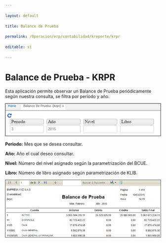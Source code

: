 ```yaml
---

layout: default

title: Balance de Prueba

permalink: /Operacion/erp/contabilidad/kreporte/krpr

editable: si

---
```




# Balance de Prueba - KRPR



Esta aplicación permite observar un Balance de Prueba periódicamente según nuestra consulta, se filtra por periodo y año.





![](KRPR1.png)





**Periodo:** Mes que se desea consultar.  

**Año:** Año el cual deseo consultar.  

**Nivel:** Número del nivel asignado según la parametrización del BCUE.  

**Libro:** Número de libro asignado según parametrización de KLIB.  





![](KRPR2.png)









